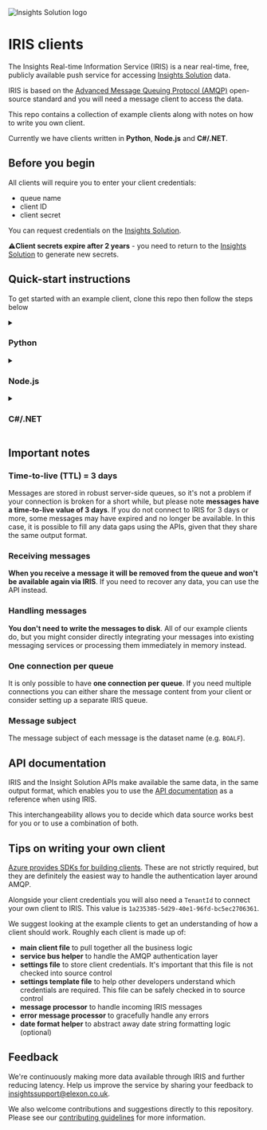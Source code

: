 ![Insights Solution logo](./images/insights-solution.png)

# IRIS clients

The Insights Real-time Information Service (IRIS)  is a near real-time, free, publicly available push service for accessing [Insights Solution](https://bmrs.elexon.co.uk/iris) data.

IRIS is based on the [Advanced Message Queuing Protocol (AMQP)](https://en.wikipedia.org/wiki/Advanced_Message_Queuing_Protocol) open-source standard and you will need a message client to access the data.

This repo contains a collection of example clients along with notes on how to write you own client.


Currently we have clients written in **Python**, **Node.js** and **C#/.NET**.



## Before you begin

All clients will require you to enter your client credentials:
- queue name
- client ID
- client secret

You can request credentials on the [Insights Solution](https://bmrs.elexon.co.uk/iris).

⚠️**Client secrets expire after 2 years** - you need to return to the [Insights Solution](https://bmrs.elexon.co.uk/iris) to generate new secrets.

## Quick-start instructions

To get started with an example client, clone this repo then follow the steps below

<details>
    <summary><h3>Python</h3></summary>

1. Ensure you have installed [Python](https://www.python.org/downloads/) (version 3.9 or above)
2. Run `cd python` to navigate to the `python` directory
3. Run the following to activate a virtual environment and install the dependencies

```bash
python -m venv .venv
./.venv/Scripts/activate
pip install -r requirements.txt
```
4. Copy the `settings.template.json` file and rename it to `settings.json`
5. Enter your client credentials into the `settings.json` file

```json
{
  "ClientId": "",
  "QueueName": "",
  "ServiceBusNamespace": "elexon-iris",
  "Secret": "",
  "RelativeFileDownloadDirectory": "./data"
}
```
6. Run `python client.py`

N.B. If you leave `ClientId` and `Secret` blank when running the client, it will open a browser window with a login page.
This may be useful during initial setup and testing but is not recommended for production use. 

</details>

<details>
    <summary><h3>Node.js</h3></summary>

1. Ensure you have installed [Node.js](https://nodejs.org/en/) (version 16.0.0 or above)
2. Run `cd nodeJs` to navigate to the `nodeJs` directory
3. Run `npm i` to install the dependencies
4. Copy the `.env.template` file and rename it to `.env`
5. Enter your client credentials into the `.env` file
```
CLIENT_ID=
QUEUE_NAME=
SERVICE_BUS_NAMESPACE=elexon-iris
SECRET=
RELATIVE_FILE_DOWNLOAD_DIRECTORY=./data
```
6. Run `npm run client`

N.B. If you leave `CLIENT_ID` and `SECRET` blank when running the client, it will open a browser window with a login page.
This may be useful during initial setup and testing but is not recommended for production use.

</details>

<details>
    <summary ><h3>C#/.NET</h3></summary>

1. Ensure you have installed the [.NET SDK](https://dotnet.microsoft.com/en-us/download/visual-studio-sdks?cid=getdotnetsdk) (version 6 or above)
2. Run `cd dotnet/IrisClient` to navigate to the `dotnet/IrisClient` directory
3. Copy the `appsettings.template.json` file and rename it to `appsettings.json`
4. Enter your client credentials into the `appsettings.json` file

```json
{
  "ClientId": "",
  "QueueName": "",
  "ServiceBusNamespace": "elexon-iris",
  "Secret": "",
  "RelativeFileDownloadDirectory": "./data"
}
```
5. Run `dotnet build` to build the project
6. Run `dotnet run`

N.B. If you leave `ClientId` and `Secret` blank when running the client, it will open a browser window with a login page.
This may be useful during initial setup and testing but is not recommended for production use.

</details>

## Important notes

### Time-to-live (TTL) = 3 days
Messages are stored in robust server-side queues, so it's not a problem if your connection is broken for a short while, but please note **messages have a time-to-live value of 3 days**. If you do not connect to IRIS for 3 days or more, some messages may have expired and no longer be available. In this case, it is possible to fill any data gaps using the APIs, given that they share the same output format.

### Receiving messages
**When you receive a message it will be removed from the queue and won't be available again via IRIS**. If you need to recover any data, you can use the API instead.

### Handling messages
**You don't need to write the messages to disk**. All of our example clients do, but you might consider directly integrating your messages into existing messaging services or processing them immediately in memory instead.

### One connection per queue
It is only possible to have **one connection per queue**. If you need multiple connections you can either share the message content from your client or consider setting up a separate IRIS queue.

### Message subject
The message subject of each message is the dataset name (e.g. `BOALF`).


## API documentation

IRIS and the Insight Solution APIs make available the same data, in the same output format, which enables you to use the [API documentation](https://developer.data.elexon.co.uk/) as a reference when using IRIS.

This interchangeability allows you to decide which data source works best for you or to use a combination of both.

## Tips on writing your own client

[Azure provides SDKs for building clients](https://learn.microsoft.com/en-us/azure/service-bus-messaging/). These are not strictly required, but they are definitely the easiest way to handle the authentication layer around AMQP.

Alongside your client credentials you will also need a `TenantId` to connect your own client to IRIS. This value is `1a235385-5d29-40e1-96fd-bc5ec2706361`.

We suggest looking at the example clients to get an understanding of how a client should work. Roughly each client is made up of:
  - **main client file** to pull together all the business logic
  - **service bus helper** to handle the AMQP authentication layer
  - **settings file** to store client credentials. It's important that this file is not checked into source control
  - **settings template file** to help other developers understand which credentials are required. This file can be safely checked in to source control
  - **message processor** to handle incoming IRIS messages
  - **error message processor** to gracefully handle any errors
  - **date format helper** to abstract away date string formatting logic (optional)

## Feedback
We're continuously making more data available through IRIS and further reducing latency. Help us improve the service by sharing your feedback to insightssupport@elexon.co.uk.

We also welcome contributions and suggestions directly to this repository. Please see our [contributing guidelines](./CONTRIBUTING.md) for more information.